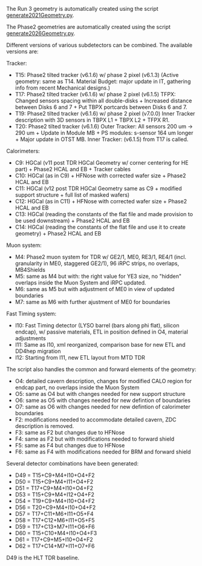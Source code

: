 The Run 3 geometry is automatically created using the script [generate2021Geometry.py](./scripts/generate2021Geometry.py).

The Phase2 geometries are automatically created using the script [generate2026Geometry.py](./scripts/generate2026Geometry.py).

Different versions of various subdetectors can be combined. The available versions are:

Tracker:
* T15: Phase2 tilted tracker (v6.1.6) w/ phase 2 pixel (v6.1.3) (Active geometry: same as T14. Material Budget: major update in IT, gathering info from recent Mechanical designs.)
* T17: Phase2 tilted tracker (v6.1.6) w/ phase 2 pixel (v6.1.5) TFPX: Changed sensors spacing within all double-disks + Increased distance between Disks 6 and 7 + Put TBPX portcards between Disks 6 and 7.
* T19: Phase2 tilted tracker (v6.1.6) w/ phase 2 pixel (v7.0.0) Inner Tracker description with 3D sensors in TBPX L1 + TBPX L2 + TFPX R1.
* T20: Phase2 tilted tracker (v6.1.6) Outer Tracker: All sensors 200 um -> 290 um + Update in Module MB + PS modules: s-sensor 164 um longer + Major update in OTST MB. Inner Tracker: (v6.1.5) from T17 is called.

Calorimeters:
* C9: HGCal (v11 post TDR HGCal Geometry w/ corner centering for HE part) + Phase2 HCAL and EB + Tracker cables
* C10: HGCal (as in C9) + HFNose with corrected wafer size + Phase2 HCAL and EB
* C11: HGCal (v12 post TDR HGCal Geometry same as C9 + modified support structure + full list of masked wafers)
* C12: HGCal (as in C11) + HFNose with corrected wafer size + Phase2 HCAL and EB
* C13: HGCal (reading the constants of the flat file and made provision to be used downstream) + Phase2 HCAL and EB
* C14: HGCal (reading the constants of the flat file and use it to create geometry) + Phase2 HCAL and EB

Muon system:
* M4: Phase2 muon system for TDR w/ GE2/1, ME0, RE3/1, RE4/1 (incl. granularity in ME0, staggered GE2/1), 96 iRPC strips, no overlaps, MB4Shields
* M5: same as M4 but with: the right value for YE3 size, no "hidden" overlaps inside the Muon System and iRPC updated.
* M6: same as M5 but with adjustment of ME0 in view of updated boundaries
* M7: same as M6 with further ajustment of ME0 for boundaries

Fast Timing system:
* I10: Fast Timing detector (LYSO barrel (bars along phi flat), silicon endcap), w/ passive materials, ETL in position defined in O4, material adjustments
* I11: Same as I10, xml reorganized, comparison base for new ETL and DD4hep migration
* I12: Starting from I11, new ETL layout from MTD TDR

The script also handles the common and forward elements of the geometry:
* O4: detailed cavern description, changes for modified CALO region for endcap part, no overlaps inside the Muon System 
* O5: same as O4 but with changes needed for new support structure 
* O6: same as O5 with changes needed for new defintion of boundaries
* O7: same as O6 with changes needed for new defintion of calorimeter boundaries
* F2: modifications needed to accommodate detailed cavern, ZDC description is removed.
* F3: same as F2 but changes due to HFNose
* F4: same as F2 but with modifications needed to forward shield
* F5: same as F4 but changes due to HFNose
* F6: same as F4 with modifications needed for BRM and forward shield

Several detector combinations have been generated:
* D49 = T15+C9+M4+I10+O4+F2
* D50 = T15+C9+M4+I11+O4+F2
* D51 = T17+C9+M4+I10+O4+F2
* D53 = T15+C9+M4+I12+O4+F2
* D54 = T19+C9+M4+I10+O4+F2
* D56 = T20+C9+M4+I10+O4+F2
* D57 = T17+C11+M6+I11+O5+F4
* D58 = T17+C12+M6+I11+O5+F5
* D59 = T17+C13+M7+I11+O6+F6
* D60 = T15+C10+M4+I10+O4+F3
* D61 = T17+C9+M5+I10+O4+F2
* D62 = T17+C14+M7+I11+O7+F6

D49 is the HLT TDR baseline.
